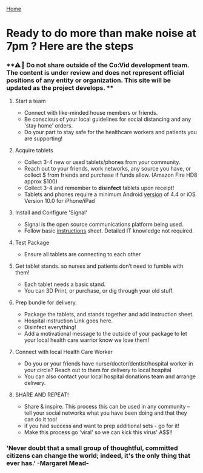 [Home](index.md)
# Ready to do more than make noise at 7pm ? Here are the steps

### **⚠🛑 Do not share outside of the Co:Vid development team. The content is under review and does not represent official positions of any entity or organization. This site will be updated as the project develops. **

1. Start a team
    * Connect with like-minded house members or friends. 
    * Be conscious of your local guidelines for social distancing and any 'stay home' orders. 
    * Do your part to stay safe for the healthcare workers and patients you are supporting!  
2. Acquire tablets
    * Collect 3-4 new or used tablets/phones from your community.
    * Reach out to your friends, work networks, any source you have, or collect $ from friends and purchase if funds allow. (Amazon Fire HD8 approx $100)
    * Collect 3-4 and remember to **disinfect** tablets upon receipt!
    * Tablets and phones require a minimum Android [version](#device-version-checking) of 4.4 or iOS Version 10.0 for iPhone/iPad

3. Install and Configure 'Signal'
    * Signal is the open source communications platform being used. 
    * Follow basic [instructions](device_prep.md) sheet. Detailed IT knowledge not required.
4. Test Package 
    * Ensure all tablets are connecting to each other
5. Get tablet stands. so nurses and patients don’t need to fumble with them!
    * Each tablet needs a basic stand.
    * You can 3D Print, or purchase, or dig through your old stuff.
6. Prep bundle for delivery.
    * Package the tablets, and stands together and add instruction sheet.
    * Hospital instruction Link goes here.
    * Disinfect everything!
    * Add a motivational message to the outside of your package to let your local health care warrior know we love them!
7. Connect with local Health Care Worker
    * Do you or your friends have nurse/doctor/dentist/hospital worker in your circle? Reach out to them for delivery to local hospital
    * You can also contact your local hospital donations team and arrange delivery.
8. SHARE AND REPEAT!
    * Share & inspire. This process this can be used in any community – tell your social networks what you have been doing and that they can do it too! 
    * if you had success and want to prep additional sets - go for it!
    * Make this process go 'viral' so we can kick this virus' A$$!!

### 'Never doubt that a small group of thoughtful, committed citizens can change the world; indeed, it's the only thing that ever has.’ -Margaret Mead-